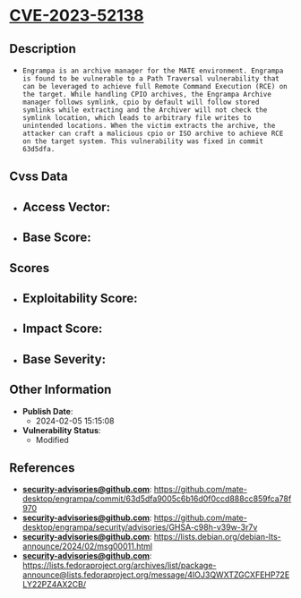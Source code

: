 
# [CVE-2023-52138](https://cve.mitre.org/cgi-bin/cvename.cgi?name=CVE-2023-52138)

## Description

- `Engrampa is an archive manager for the MATE environment. Engrampa is found to be vulnerable to a Path Traversal vulnerability that can be leveraged to achieve full Remote Command Execution (RCE) on the target. While handling CPIO archives, the Engrampa Archive manager follows symlink, cpio by default will follow stored symlinks while extracting and the Archiver will not check the symlink location, which leads to arbitrary file writes to unintended locations. When the victim extracts the archive, the attacker can craft a malicious cpio or ISO archive to achieve RCE on the target system. This vulnerability was fixed in commit 63d5dfa.`

## Cvss Data

- **Access Vector**:
  - 
- **Base Score**:
  - 

## Scores

- **Exploitability Score**:
  - 
- **Impact Score**:
  - 
- **Base Severity**:
  - 

## Other Information

- **Publish Date**:
  - 2024-02-05 15:15:08
- **Vulnerability Status**:
  - Modified

## References

- **security-advisories@github.com**: https://github.com/mate-desktop/engrampa/commit/63d5dfa9005c6b16d0f0ccd888cc859fca78f970
- **security-advisories@github.com**: https://github.com/mate-desktop/engrampa/security/advisories/GHSA-c98h-v39w-3r7v
- **security-advisories@github.com**: https://lists.debian.org/debian-lts-announce/2024/02/msg00011.html
- **security-advisories@github.com**: https://lists.fedoraproject.org/archives/list/package-announce@lists.fedoraproject.org/message/4IOJ3QWXTZGCXFEHP72ELY22PZ4AX2CB/
